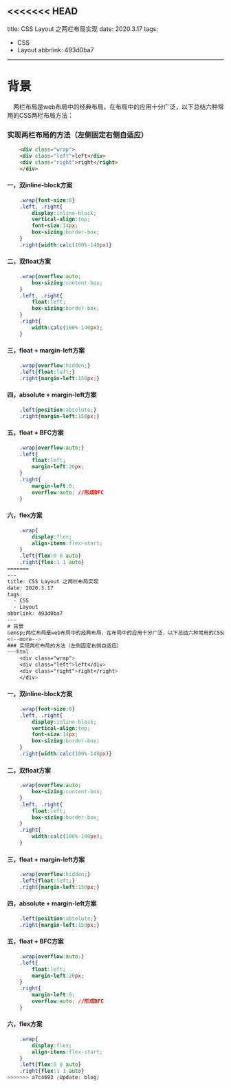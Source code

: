 <<<<<<< HEAD
---
title: CSS Layout 之两栏布局实现
date: 2020.3.17
tags:
  - CSS
  - Layout
abbrlink: 493d0ba7
---
# 背景
&emsp;两栏布局是web布局中的经典布局，在布局中的应用十分广泛，以下总结六种常用的CSS两栏布局方法：
<!--more-->
### 实现两栏布局的方法（左侧固定右侧自适应）
~~~html
    <div class="wrap">
    <div class="left">left</div>
    <div class="right">right</right>
    </div>
~~~
#### 一，双inline-block方案
~~~css
    .wrap{font-size:0}
    .left, .right{
        display:inline-block;
        vertical-align:top;
        font-size:14px;
        box-sizing:border-box;
    }
    .right{width:calc(100%-140px)}
~~~
#### 二，双float方案
~~~css
    .wrap{overflow:auto;
        box-sizing:content-box;
    }
    .left, .right{
        float:left;
        box-sizing:border-box;
    }
    .right{
        width:calc(100%-140px);
    }
~~~
#### 三，float + margin-left方案
~~~css
    .wrap{overflow:hidden;}
    .left{float:left;}
    .right{margin-left:150px;}
~~~
#### 四，absolute + margin-left方案
~~~css
    .left{position:absolute;}
    .right{margin-left:150px;}
~~~
#### 五，float + BFC方案
~~~css
    .wrap{overflow:auto;}
    .left{
        float:left;
        margin-left:20px;
    }
    .right{
        margin-left:0;
        overflow:auto; //形成BFC
    }
~~~
#### 六，flex方案
~~~css
    .wrap{
        display:flex;
        align-items:flex-start;
    }
    .left{flex:0 0 auto}
    .right{flex:1 1 auto}
=======
---
title: CSS Layout 之两栏布局实现
date: 2020.3.17
tags:
  - CSS
  - Layout
abbrlink: 493d0ba7
---
# 背景
&emsp;两栏布局是web布局中的经典布局，在布局中的应用十分广泛，以下总结六种常用的CSS两栏布局方法：
<!--more-->
### 实现两栏布局的方法（左侧固定右侧自适应）
~~~html
    <div class="wrap">
    <div class="left">left</div>
    <div class="right">right</right>
    </div>
~~~
#### 一，双inline-block方案
~~~css
    .wrap{font-size:0}
    .left, .right{
        display:inline-block;
        vertical-align:top;
        font-size:14px;
        box-sizing:border-box;
    }
    .right{width:calc(100%-140px)}
~~~
#### 二，双float方案
~~~css
    .wrap{overflow:auto;
        box-sizing:content-box;
    }
    .left, .right{
        float:left;
        box-sizing:border-box;
    }
    .right{
        width:calc(100%-140px);
    }
~~~
#### 三，float + margin-left方案
~~~css
    .wrap{overflow:hidden;}
    .left{float:left;}
    .right{margin-left:150px;}
~~~
#### 四，absolute + margin-left方案
~~~css
    .left{position:absolute;}
    .right{margin-left:150px;}
~~~
#### 五，float + BFC方案
~~~css
    .wrap{overflow:auto;}
    .left{
        float:left;
        margin-left:20px;
    }
    .right{
        margin-left:0;
        overflow:auto; //形成BFC
    }
~~~
#### 六，flex方案
~~~css
    .wrap{
        display:flex;
        align-items:flex-start;
    }
    .left{flex:0 0 auto}
    .right{flex:1 1 auto}
>>>>>>> a7c4693 (Update: blog)
~~~